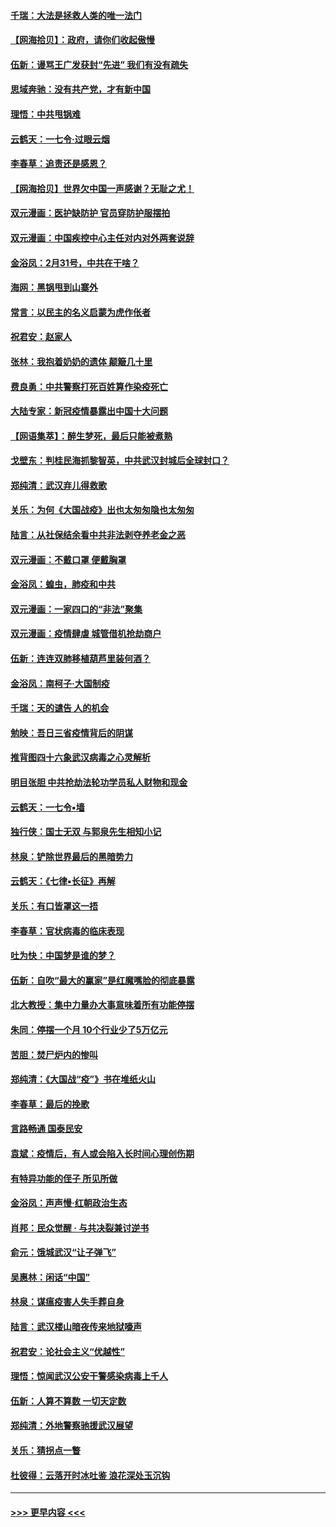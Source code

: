 #### [千瑞：大法是拯救人类的唯一法门](../pages/nsc993/n11927637.md?t=03100831) 
#### [【网海拾贝】：政府，请你们收起傲慢](../pages/nsc993/n11926932.md?t=03100831) 
#### [伍新：谩骂王广发获封“先进” 我们有没有疏失](../pages/nsc993/n11926101.md?t=03100831) 
#### [思域奔驰：没有共产党，才有新中国](../pages/nsc993/n11926058.md?t=03100831) 
#### [理悟：中共甩锅难](../pages/nsc993/n11925355.md?t=03100831) 
#### [云鹤天：一七令·过眼云烟](../pages/nsc993/n11925284.md?t=03100831) 
#### [李春草：追责还是感恩？](../pages/nsc993/n11925274.md?t=03100831) 
#### [【网海拾贝】世界欠中国一声感谢？无耻之尤！](../pages/nsc993/n11925239.md?t=03100831) 
#### [双元漫画：医护缺防护 官员穿防护服摆拍](../pages/nsc993/n11923899.md?t=03100831) 
#### [双元漫画：中国疾控中心主任对内对外两套说辞](../pages/nsc993/n11921994.md?t=03100831) 
#### [金浴凤：2月31号，中共在干啥？](../pages/nsc993/n11922706.md?t=03100831) 
#### [海网：黑锅甩到山寨外](../pages/nsc993/n11922688.md?t=03100831) 
#### [常言：以民主的名义启蒙为虎作伥者](../pages/nsc993/n11922217.md?t=03100831) 
#### [祝君安：赵家人](../pages/nsc993/n11922209.md?t=03100831) 
#### [张林：我抱着奶奶的遗体 颠簸几十里](../pages/nsc993/n11920945.md?t=03100831) 
#### [费良勇：中共警察打死百姓算作染疫死亡](../pages/nsc993/n11919264.md?t=03100831) 
#### [大陆专家：新冠疫情暴露出中国十大问题](../pages/nsc993/n11919187.md?t=03100831) 
#### [【网语集萃】：醉生梦死，最后只能被煮熟](../pages/nsc993/n11918994.md?t=03100831) 
#### [戈壁东：判桂民海抓黎智英，中共武汉封城后全球封口？](../pages/nsc993/n11917982.md?t=03100831) 
#### [郑纯清：武汉弃儿得救歌](../pages/nsc993/n11917881.md?t=03100831) 
#### [关乐：为何《大国战疫》出也太匆匆隐也太匆匆](../pages/nsc993/n11917792.md?t=03100831) 
#### [陆言：从社保结余看中共非法剥夺养老金之恶](../pages/nsc993/n11917084.md?t=03100831) 
#### [双元漫画：不戴口罩 便戴胸罩](../pages/nsc993/n11916447.md?t=03100831) 
#### [金浴凤：蝗虫，肺疫和中共](../pages/nsc993/n11916904.md?t=03100831) 
#### [双元漫画：一家四口的“非法”聚集](../pages/nsc993/n11916378.md?t=03100831) 
#### [双元漫画：疫情肆虐 城管借机抢劫商户](../pages/nsc993/n11916310.md?t=03100831) 
#### [伍新：连连双肺移植葫芦里装何酒？](../pages/nsc993/n11913667.md?t=03100831) 
#### [金浴凤：南柯子·大国制疫](../pages/nsc993/n11913657.md?t=03100831) 
#### [千瑞：天的谴告  人的机会](../pages/nsc993/n11913309.md?t=03100831) 
#### [勉映：吾日三省疫情背后的阴谋](../pages/nsc993/n11913079.md?t=03100831) 
#### [推背图四十六象武汉病毒之心灵解析](../pages/nsc993/n11911761.md?t=03100831) 
#### [明目张胆 中共抢劫法轮功学员私人财物和现金](../pages/nsc993/n11910262.md?t=03100831) 
#### [云鹤天：一七令▪墙](../pages/nsc993/n11910627.md?t=03100831) 
#### [独行侠：国士无双 与郭泉先生相知小记](../pages/nsc993/n11910613.md?t=03100831) 
#### [林泉：铲除世界最后的黑暗势力](../pages/nsc993/n11909320.md?t=03100831) 
#### [云鹤天：《七律▪长征》再解](../pages/nsc993/n11909327.md?t=03100831) 
#### [关乐：有口皆罩这一捂](../pages/nsc993/n11908393.md?t=03100831) 
#### [李春草：官状病毒的临床表现](../pages/nsc993/n11908339.md?t=03100831) 
#### [吐为快：中国梦是谁的梦？](../pages/nsc993/n11906564.md?t=03100831) 
#### [伍新：自吹“最大的赢家”是红魔嘴脸的彻底暴露](../pages/nsc993/n11906407.md?t=03100831) 
#### [北大教授：集中力量办大事意味着所有功能停摆](../pages/nsc993/n11904800.md?t=03100831) 
#### [朱同：停摆一个月 10个行业少了5万亿元](../pages/nsc993/n11904498.md?t=03100831) 
#### [苦胆：焚尸炉内的惨叫](../pages/nsc993/n11904479.md?t=03100831) 
#### [郑纯清：《大国战“疫”》书在堆纸火山](../pages/nsc993/n11904450.md?t=03100831) 
#### [李春草：最后的挽歌](../pages/nsc993/n11904441.md?t=03100831) 
#### [言路畅通 国泰民安](../pages/nsc993/n11904222.md?t=03100831) 
#### [袁斌：疫情后，有人或会陷入长时间心理创伤期](../pages/nsc993/n11901514.md?t=03100831) 
#### [有特异功能的侄子 所见所做](../pages/nsc993/n11901154.md?t=03100831) 
#### [金浴凤：声声慢‧红朝政治生态](../pages/nsc993/n11899553.md?t=03100831) 
#### [肖邦：民众觉醒 · 与共决裂兼讨逆书](../pages/nsc993/n11898435.md?t=03100831) 
#### [俞元：饿城武汉“让子弹飞”](../pages/nsc993/n11898344.md?t=03100831) 
#### [吴惠林：闲话“中国”](../pages/nsc993/n11898182.md?t=03100831) 
#### [林泉：谋瘟疫害人失手葬自身](../pages/nsc993/n11897892.md?t=03100831) 
#### [陆言：武汉楼山暗夜传来地狱嚎声](../pages/nsc993/n11897033.md?t=03100831) 
#### [祝君安：论社会主义“优越性”](../pages/nsc993/n11897005.md?t=03100831) 
#### [理悟：惊闻武汉公安干警感染病毒上千人](../pages/nsc993/n11896947.md?t=03100831) 
#### [伍新：人算不算数 一切天定数](../pages/nsc993/n11893372.md?t=03100831) 
#### [郑纯清：外地警察驰援武汉展望](../pages/nsc993/n11893115.md?t=03100831) 
#### [关乐：猜拐点一瞥](../pages/nsc993/n11893020.md?t=03100831) 
#### [杜彼得：云落开时冰吐鉴 浪花深处玉沉钩](../pages/nsc993/n11892107.md?t=03100831) 

----
#### [ >>> 更早内容 <<< ](../indexes/nsc993-earlier.md)
